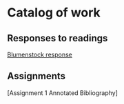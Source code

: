 # Catalog of work

## Responses to readings

[Blumenstock response](https://github.com/fpate/workshop3/blob/master/bluemenstock.md)

## Assignments

[Assignment 1 Annotated Bibliography]
